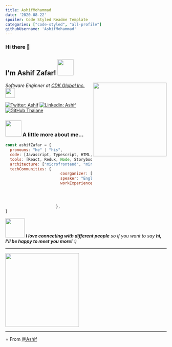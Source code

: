 ```yaml
---
title: AshifMohammad
date: '2020-08-22'
spoiler: Code Styled Readme Template
categories: ["code-styled", "all-profile"]
githubUsername: 'AshifMohammad'
---
```




### Hi there 👋

<h2> I'm Ashif Zafar! <img src="https://media.giphy.com/media/S8kcDWOvua4l6lJ0Az/source.gif" width="50"></h2>
<img align='right' src="https://media.giphy.com/media/ZVik7pBtu9dNS/giphy.gif" width="230">
<p><em>Software Enginner at <a href="https://www.cdkglobal.com/us">CDK Global Inc.</a><img src="https://media.giphy.com/media/WUlplcMpOCEmTGBtBW/giphy.gif" width="30"> 
</em></p>

[![Twitter: Ashif](https://img.shields.io/twitter/follow/beingAshifZafar?style=social)](https://twitter.com/beingAshifZafar)
[![Linkedin: Ashif](https://img.shields.io/badge/-AshifZafar-blue?style=flat-square&logo=Linkedin&logoColor=white&link=https://www.linkedin.com/in/ashif-zafar-70618434/)](https://www.linkedin.com/in/thaianebraga/)
[![GitHub Thaiane](https://img.shields.io/github/followers/AshifMohammad?label=follow&style=social)](https://github.com/AshifMohammad)


### <img src="https://media.giphy.com/media/VgCDAzcKvsR6OM0uWg/giphy.gif" width="50"> A little more about me...  

```javascript
const ashifZafar = {
  pronouns: "he" | "his",
  code: [Javascript, Typescript, HTML, CSS, Java, C# ],
  tools: [React, Redux, Node, Storybook, Styled-Components, Jest, React-Testing-library,  docker, ansible , bamboo , devOps  ],
  architecture: ["microfrontend", "miroservices","event-driven", "design system pattern", "behavior-driven-development", "test-driven-development"],
  techCommunities: {
                        coorganizer: ["corbiton","apache", "unicef"],
                        speaker: "English/Urdu",
                        workExperiences: [{companyName:"waltDisneyLondon", role:"programmerAnalyst"},
                                          {companyName:"cdkGlobalInc", role:"softwareEngineer"},]


                                           
                      },
}
```

<img src="https://media.giphy.com/media/LnQjpWaON8nhr21vNW/giphy.gif" width="60"> <em><b>I love connecting with different people</b> so if you want to say <b>hi, I'll be happy to meet you more!</b> :)</em>

---

 <img src="https://user-images.githubusercontent.com/20770645/90959204-22aafa00-e4b7-11ea-94d3-0139a8b1fd97.jpg" width="230">
 
 ---
 ⭐️ From [@Ashif](https://github.com/Ashif)
 
